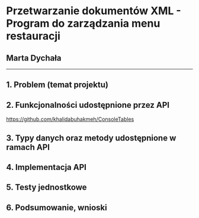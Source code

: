 
# Przetwarzanie dokumentów XML - Program do zarządzania menu restauracji

## Marta Dychała

----------------------------------

## 1. Problem (temat projektu)

## 2. Funkcjonalności udostępnione przez API

https://github.com/khalidabuhakmeh/ConsoleTables

## 3. Typy danych oraz metody udostępnione w ramach API

## 4. Implementacja API

## 5. Testy jednostkowe

## 6. Podsumowanie, wnioski
